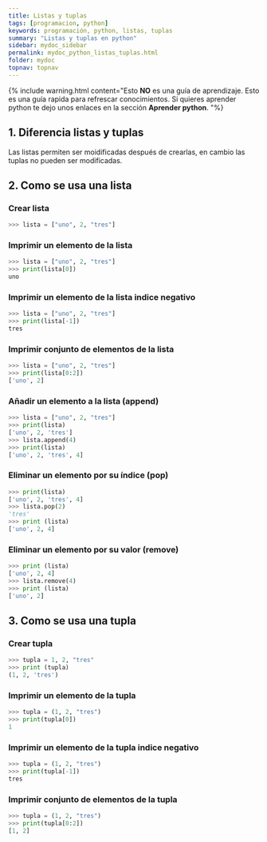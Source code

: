 ```yaml
---
title: Listas y tuplas
tags: [programacion, python]
keywords: programación, python, listas, tuplas
summary: "Listas y tuplas en python"
sidebar: mydoc_sidebar
permalink: mydoc_python_listas_tuplas.html
folder: mydoc
topnav: topnav
---
```


{% include warning.html content="Esto <b>NO</b> es una guía de aprendizaje. Esto es una guía rapida para refrescar conocimientos. Si quieres aprender python te dejo unos enlaces en la sección <b>Aprender python</b>.
 "%}

## 1. Diferencia listas y tuplas
Las listas permiten ser moidificadas después de crearlas, en cambio las tuplas no pueden ser modificadas.

## 2. Como se usa una lista
### Crear lista
```python
>>> lista = ["uno", 2, "tres"]
````
### Imprimir un elemento de la lista
```python
>>> lista = ["uno", 2, "tres"]
>>> print(lista[0])
uno
````
### Imprimir un elemento de la lista indice negativo
```python
>>> lista = ["uno", 2, "tres"]
>>> print(lista[-1])
tres
````
### Imprimir conjunto de elementos de la lista
```python
>>> lista = ["uno", 2, "tres"]
>>> print(lista[0:2])
['uno', 2]
````
### Añadir un elemento a la lista (append)
```python
>>> lista = ["uno", 2, "tres"]
>>> print(lista)
['uno', 2, 'tres']
>>> lista.append(4)
>>> print(lista)
['uno', 2, 'tres', 4]
````
### Eliminar un elemento por su índice (pop)
```python
>>> print(lista)
['uno', 2, 'tres', 4]
>>> lista.pop(2)
'tres'
>>> print (lista)
['uno', 2, 4]
````
### Eliminar un elemento por su valor (remove)
```python
>>> print (lista)
['uno', 2, 4]
>>> lista.remove(4)
>>> print (lista)
['uno', 2]
````
## 3. Como se usa una tupla
### Crear tupla
```python
>>> tupla = 1, 2, "tres"
>>> print (tupla)
(1, 2, 'tres')
````
### Imprimir un elemento de la tupla
```python
>>> tupla = (1, 2, "tres")
>>> print(tupla[0])
1
````
### Imprimir un elemento de la tupla indice negativo
```python
>>> tupla = (1, 2, "tres")
>>> print(tupla[-1])
tres
````
### Imprimir conjunto de elementos de la tupla
```python
>>> tupla = (1, 2, "tres")
>>> print(tupla[0:2])
[1, 2]
````